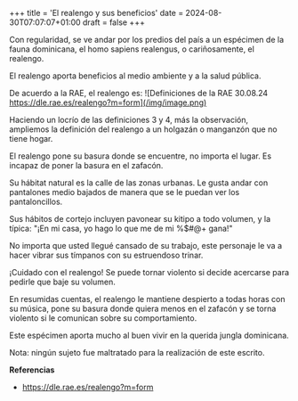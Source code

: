 +++
title = 'El realengo y sus beneficios'
date = 2024-08-30T07:07:07+01:00
draft = false
+++

Con regularidad, se ve andar por los predios del país a un espécimen de la fauna dominicana, el homo sapiens realengus, o cariñosamente, el realengo.

El realengo aporta beneficios al medio ambiente y a la salud pública.

De acuerdo a la RAE, el realengo es:
![Definiciones de la RAE 30.08.24 https://dle.rae.es/realengo?m=form](/img/image.png)

Haciendo un locrío de las definiciones 3 y 4, más la observación, ampliemos la definición del realengo a un holgazán o manganzón que no tiene hogar.

El realengo pone su basura donde se encuentre, no importa el lugar. Es incapaz de poner la basura en el zafacón.

Su hábitat natural es la calle de las zonas urbanas. Le gusta andar con pantalones medio bajados de manera que se le puedan ver los pantaloncillos.

Sus hábitos de cortejo incluyen pavonear su kitipo a todo volumen, y la típica: "¡En mi casa, yo hago lo que me de mi %$#@+ gana!"

No importa que usted llegué cansado de su trabajo, este personaje le va a hacer vibrar sus tímpanos con su estruendoso trinar.

¡Cuidado con el realengo! Se puede tornar violento si decide acercarse para pedirle que baje su volumen.

En resumidas cuentas, el realengo le mantiene despierto a todas horas con su música, pone su basura donde quiera menos en el zafacón y se torna violento si le comunican sobre su comportamiento.

Este espécimen aporta mucho al buen vivir en la querida jungla dominicana.

Nota: ningún sujeto fue maltratado para la realización de este escrito.

**Referencias**
- https://dle.rae.es/realengo?m=form
